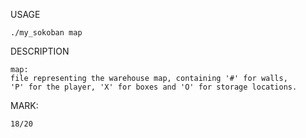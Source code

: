 USAGE

	./my_sokoban map

DESCRIPTION

	map:
	file representing the warehouse map, containing '#' for walls, 
	'P' for the player, 'X' for boxes and 'O' for storage locations.

MARK:

	18/20
